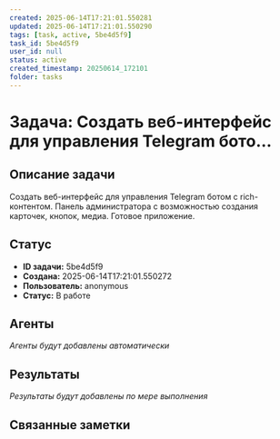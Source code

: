 ```yaml
---
created: 2025-06-14T17:21:01.550281
updated: 2025-06-14T17:21:01.550290
tags: [task, active, 5be4d5f9]
task_id: 5be4d5f9
user_id: null
status: active
created_timestamp: 20250614_172101
folder: tasks
---
```


# Задача: Создать веб-интерфейс для управления Telegram бото...

## Описание задачи

Создать веб-интерфейс для управления Telegram ботом с rich-контентом. Панель администратора с возможностью создания карточек, кнопок, медиа. Готовое приложение.

## Статус
- **ID задачи:** 5be4d5f9
- **Создана:** 2025-06-14T17:21:01.550272
- **Пользователь:** anonymous
- **Статус:** В работе

## Агенты
*Агенты будут добавлены автоматически*

## Результаты
*Результаты будут добавлены по мере выполнения*

## Связанные заметки
